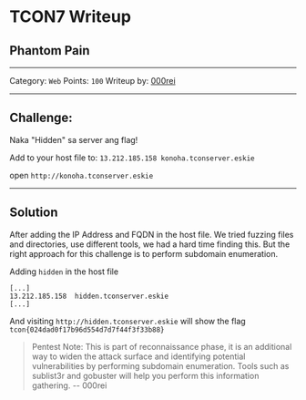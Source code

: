 # TCON7 Writeup
## Phantom Pain 

---

Category: `Web`
Points: `100`
Writeup by: [000rei](https://github.com/0000rei)

---

## Challenge: 

Naka "Hidden" sa server ang flag!

Add to your host file to: `13.212.185.158 konoha.tconserver.eskie`

open `http://konoha.tconserver.eskie`


---

## Solution

After adding the IP Address and FQDN in the host file.
We tried fuzzing files and directories, use different tools, we had a hard time finding this. But the right approach for this challenge is to perform subdomain enumeration.

Adding `hidden` in the host file 
```
[...]
13.212.185.158  hidden.tconserver.eskie
[...]
```

And visiting `http://hidden.tconserver.eskie` will show the flag
`tcon{024dad0f17b96d554d7d7f44f3f33b88}`

> Pentest Note: This is part of reconnaissance phase, it is an additional way to widen the attack surface and identifying potential vulnerabilities by performing subdomain enumeration. Tools such as sublist3r and gobuster will help you perform this information gathering.
> -- 000rei